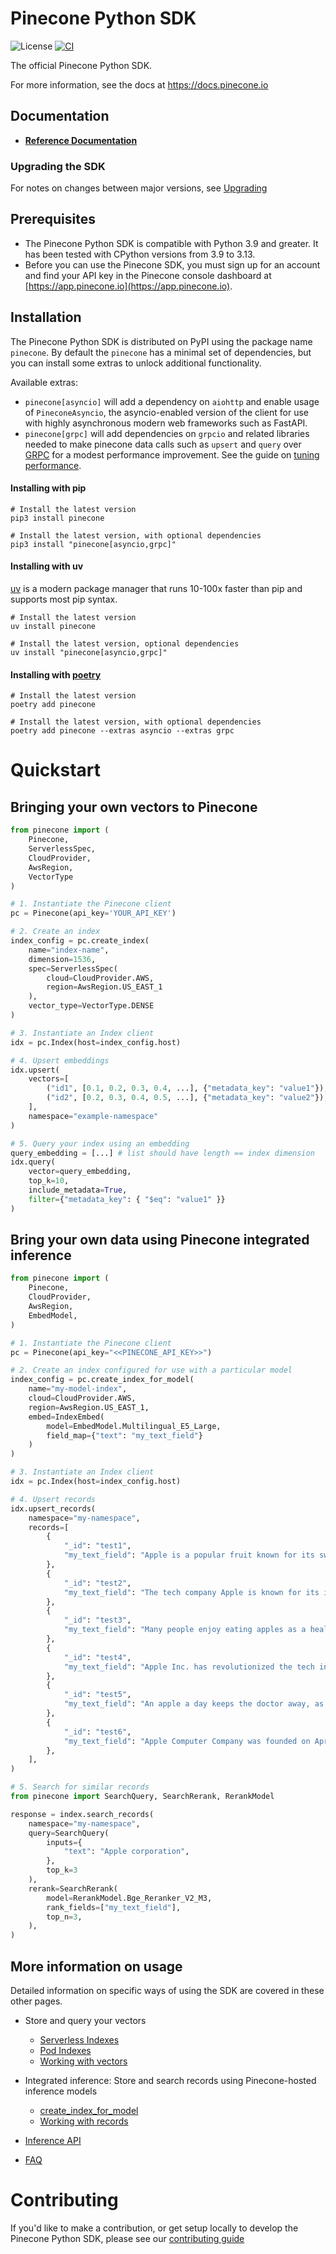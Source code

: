 # Pinecone Python SDK
![License](https://img.shields.io/github/license/pinecone-io/pinecone-python-client?color=orange) [![CI](https://github.com/pinecone-io/pinecone-python-client/actions/workflows/pr.yaml/badge.svg)](https://github.com/pinecone-io/pinecone-python-client/actions/workflows/pr.yaml)

The official Pinecone Python SDK.

For more information, see the docs at https://docs.pinecone.io


## Documentation

- [**Reference Documentation**](https://sdk.pinecone.io/python/index.html)

### Upgrading the SDK

For notes on changes between major versions, see [Upgrading](./docs/upgrading.md)

## Prerequisites

- The Pinecone Python SDK is compatible with Python 3.9 and greater. It has been tested with CPython versions from 3.9 to 3.13.
- Before you can use the Pinecone SDK, you must sign up for an account and find your API key in the Pinecone console dashboard at [https://app.pinecone.io](https://app.pinecone.io).

## Installation

The Pinecone Python SDK is distributed on PyPI using the package name `pinecone`. By default the `pinecone` has a minimal set of dependencies, but you can install some extras to unlock additional functionality.

Available extras:

- `pinecone[asyncio]` will add a dependency on `aiohttp` and enable usage of `PineconeAsyncio`, the asyncio-enabled version of the client for use with highly asynchronous modern web frameworks such as FastAPI.
- `pinecone[grpc]` will add dependencies on `grpcio` and related libraries needed to make pinecone data calls such as `upsert` and `query` over [GRPC](https://grpc.io/) for a modest performance improvement. See the guide on [tuning performance](https://docs.pinecone.io/docs/performance-tuning).

#### Installing with pip

```shell
# Install the latest version
pip3 install pinecone

# Install the latest version, with optional dependencies
pip3 install "pinecone[asyncio,grpc]"
```

#### Installing with uv

[uv](https://docs.astral.sh/uv/) is a modern package manager that runs 10-100x faster than pip and supports most pip syntax.

```shell
# Install the latest version
uv install pinecone

# Install the latest version, optional dependencies
uv install "pinecone[asyncio,grpc]"
```

#### Installing with [poetry](https://python-poetry.org/)

```shell
# Install the latest version
poetry add pinecone

# Install the latest version, with optional dependencies
poetry add pinecone --extras asyncio --extras grpc
```

# Quickstart

## Bringing your own vectors to Pinecone

```python
from pinecone import (
    Pinecone,
    ServerlessSpec,
    CloudProvider,
    AwsRegion,
    VectorType
)

# 1. Instantiate the Pinecone client
pc = Pinecone(api_key='YOUR_API_KEY')

# 2. Create an index
index_config = pc.create_index(
    name="index-name",
    dimension=1536,
    spec=ServerlessSpec(
        cloud=CloudProvider.AWS,
        region=AwsRegion.US_EAST_1
    ),
    vector_type=VectorType.DENSE
)

# 3. Instantiate an Index client
idx = pc.Index(host=index_config.host)

# 4. Upsert embeddings
idx.upsert(
    vectors=[
        ("id1", [0.1, 0.2, 0.3, 0.4, ...], {"metadata_key": "value1"}),
        ("id2", [0.2, 0.3, 0.4, 0.5, ...], {"metadata_key": "value2"}),
    ],
    namespace="example-namespace"
)

# 5. Query your index using an embedding
query_embedding = [...] # list should have length == index dimension
idx.query(
    vector=query_embedding,
    top_k=10,
    include_metadata=True,
    filter={"metadata_key": { "$eq": "value1" }}
)
```

## Bring your own data using Pinecone integrated inference

```python
from pinecone import (
    Pinecone,
    CloudProvider,
    AwsRegion,
    EmbedModel,
)

# 1. Instantiate the Pinecone client
pc = Pinecone(api_key="<<PINECONE_API_KEY>>")

# 2. Create an index configured for use with a particular model
index_config = pc.create_index_for_model(
    name="my-model-index",
    cloud=CloudProvider.AWS,
    region=AwsRegion.US_EAST_1,
    embed=IndexEmbed(
        model=EmbedModel.Multilingual_E5_Large,
        field_map={"text": "my_text_field"}
    )
)

# 3. Instantiate an Index client
idx = pc.Index(host=index_config.host)

# 4. Upsert records
idx.upsert_records(
    namespace="my-namespace",
    records=[
        {
            "_id": "test1",
            "my_text_field": "Apple is a popular fruit known for its sweetness and crisp texture.",
        },
        {
            "_id": "test2",
            "my_text_field": "The tech company Apple is known for its innovative products like the iPhone.",
        },
        {
            "_id": "test3",
            "my_text_field": "Many people enjoy eating apples as a healthy snack.",
        },
        {
            "_id": "test4",
            "my_text_field": "Apple Inc. has revolutionized the tech industry with its sleek designs and user-friendly interfaces.",
        },
        {
            "_id": "test5",
            "my_text_field": "An apple a day keeps the doctor away, as the saying goes.",
        },
        {
            "_id": "test6",
            "my_text_field": "Apple Computer Company was founded on April 1, 1976, by Steve Jobs, Steve Wozniak, and Ronald Wayne as a partnership.",
        },
    ],
)

# 5. Search for similar records
from pinecone import SearchQuery, SearchRerank, RerankModel

response = index.search_records(
    namespace="my-namespace",
    query=SearchQuery(
        inputs={
            "text": "Apple corporation",
        },
        top_k=3
    ),
    rerank=SearchRerank(
        model=RerankModel.Bge_Reranker_V2_M3,
        rank_fields=["my_text_field"],
        top_n=3,
    ),
)
```

## More information on usage

Detailed information on specific ways of using the SDK are covered in these other pages.

- Store and query your vectors
  - [Serverless Indexes](./docs/db_control/serverless-indexes.md)
  - [Pod Indexes](./docs/db_control/pod-indexes.md)
  - [Working with vectors](./docs/db_data/index-usage-byov.md)

- Integrated inference: Store and search records using Pinecone-hosted inference models
  - [create_index_for_model](./docs/db_control/create-index-for-model.md)
  - [Working with records](./docs/db_data/integrated-inference.md)

- [Inference API](./docs/inference-api.md)
- [FAQ](./docs/faq.md)


# Contributing

If you'd like to make a contribution, or get setup locally to develop the Pinecone Python SDK, please see our [contributing guide](https://github.com/pinecone-io/pinecone-python-client/blob/main/CONTRIBUTING.md)
